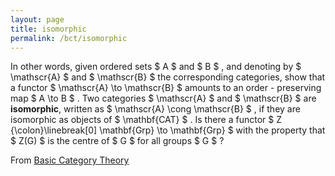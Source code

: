 ```yaml
---
layout: page
title: isomorphic
permalink: /bct/isomorphic
---
```

In other words, given ordered sets $ A $ and $ B $ , and denoting by $ \mathscr{A} $ and $ \mathscr{B} $ the corresponding categories, show that a functor $ \mathscr{A} \to \mathscr{B} $ amounts to an order - preserving map $ A \to B $ . Two categories $ \mathscr{A} $ and $ \mathscr{B} $ are **isomorphic**, written as $ \mathscr{A} \cong \mathscr{B} $ , if they are isomorphic as objects of $ \mathbf{CAT} $ . Is there a functor $ Z {\colon}\linebreak[0] \mathbf{Grp} \to \mathbf{Grp} $ with the property that $ Z(G) $ is the centre of $ G $ for all groups $ G $ ?


From [Basic Category Theory](https://mathgloss.github.io/MathGloss/bct.html)